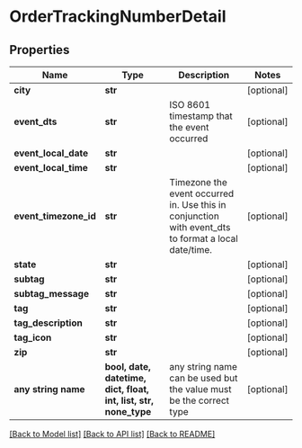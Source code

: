 # OrderTrackingNumberDetail


## Properties
Name | Type | Description | Notes
------------ | ------------- | ------------- | -------------
**city** | **str** |  | [optional] 
**event_dts** | **str** | ISO 8601 timestamp that the event occurred | [optional] 
**event_local_date** | **str** |  | [optional] 
**event_local_time** | **str** |  | [optional] 
**event_timezone_id** | **str** | Timezone the event occurred in.  Use this in conjunction with event_dts to format a local date/time. | [optional] 
**state** | **str** |  | [optional] 
**subtag** | **str** |  | [optional] 
**subtag_message** | **str** |  | [optional] 
**tag** | **str** |  | [optional] 
**tag_description** | **str** |  | [optional] 
**tag_icon** | **str** |  | [optional] 
**zip** | **str** |  | [optional] 
**any string name** | **bool, date, datetime, dict, float, int, list, str, none_type** | any string name can be used but the value must be the correct type | [optional]

[[Back to Model list]](../README.md#documentation-for-models) [[Back to API list]](../README.md#documentation-for-api-endpoints) [[Back to README]](../README.md)


